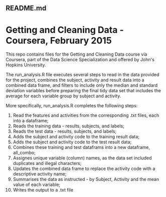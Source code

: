 ## README.md
# Getting and Cleaning Data - Coursera, February 2015
This repo contains files for the Getting and Cleaning Data course via Coursera, part of the Data Science Specialization and offered by John's Hopkins University.

The run_analysis.R file executes several steps to read in the data provided for the project, combines the subject, activity and result data into a combined data frame, and filters to include only the median and standard deviation variables before preparing the final tidy data set that includes the average for each variable group by subject and activity.

More specifically, run_analysis.R completes the following steps:
1. Read the features and activities from the corresponding .txt files, each into a dataframe;
2. Reads the training data - results, subjects, and labels;
3. Reads the test data - results, subjects, and labels;
4. Adds the subject and activity code to the training result data;
5. Adds the subject and activity code to the test result data;
6. Combines these training and test dataframs into a new dataframe, all_combo;
7. Assignes unique variable (column) names, as the data set included duplicates and illegal characters;
8. Updates the combined data frame to replace the activity code with a descriptive activity name;
9. Summarises the data as instructed - by Subject, Activity and the mean value of each variable;
10. Writes the output to a .txt file
 

 